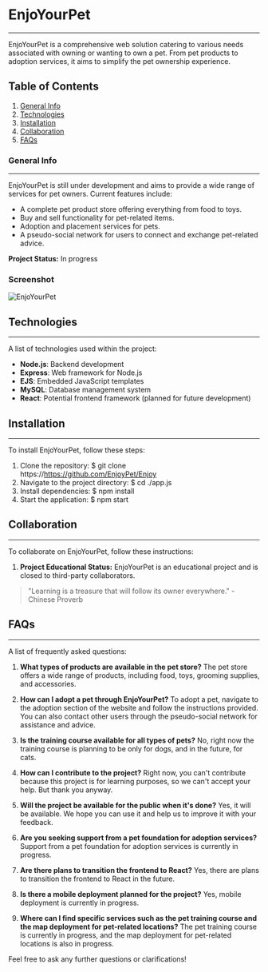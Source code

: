 # EnjoYourPet
***

EnjoYourPet is a comprehensive web solution catering to various needs associated with owning or wanting to own a pet. From pet products to adoption services, it aims to simplify the pet ownership experience.

## Table of Contents
1. [General Info](#general-info)
2. [Technologies](#technologies)
3. [Installation](#installation)
4. [Collaboration](#collaboration)
5. [FAQs](#faqs)

### General Info
***
EnjoYourPet is still under development and aims to provide a wide range of services for pet owners. Current features include:

- A complete pet product store offering everything from food to toys.
- Buy and sell functionality for pet-related items.
- Adoption and placement services for pets.
- A pseudo-social network for users to connect and exchange pet-related advice.

**Project Status:** In progress

### Screenshot
![EnjoYourPet](https://www.united-internet.de/fileadmin/user_upload/Brands/Downloads/Logo_IONOS_by.jpg)

## Technologies
***
A list of technologies used within the project:
- **Node.js**: Backend development
- **Express**: Web framework for Node.js
- **EJS**: Embedded JavaScript templates
- **MySQL**: Database management system
- **React**: Potential frontend framework (planned for future development)

## Installation
***
To install EnjoYourPet, follow these steps:

1. Clone the repository:
$ git clone https://https://github.com/EnjoyPet/Enjoy
2. Navigate to the project directory:
$ cd ./app.js
3. Install dependencies:
$ npm install
4. Start the application:
$ npm start

## Collaboration
***
To collaborate on EnjoYourPet, follow these instructions:

1. **Project Educational Status:** EnjoYourPet is an educational project and is closed to third-party collaborators.

> "Learning is a treasure that will follow its owner everywhere." - Chinese Proverb

## FAQs
***
A list of frequently asked questions:

1. **What types of products are available in the pet store?**
The pet store offers a wide range of products, including food, toys, grooming supplies, and accessories.

2. **How can I adopt a pet through EnjoYourPet?**
To adopt a pet, navigate to the adoption section of the website and follow the instructions provided. You can also contact other users through the pseudo-social network for assistance and advice.

3. **Is the training course available for all types of pets?**
No, right now the training course is planning to be only for dogs, and in the future, for cats.

4. **How can I contribute to the project?**
Right now, you can't contribute because this project is for learning purposes, so we can't accept your help. But thank you anyway.

5. **Will the project be available for the public when it's done?**
Yes, it will be available. We hope you can use it and help us to improve it with your feedback.

6. **Are you seeking support from a pet foundation for adoption services?**
Support from a pet foundation for adoption services is currently in progress.

7. **Are there plans to transition the frontend to React?**
Yes, there are plans to transition the frontend to React in the future.

8. **Is there a mobile deployment planned for the project?**
Yes, mobile deployment is currently in progress.

9. **Where can I find specific services such as the pet training course and the map deployment for pet-related locations?**
The pet training course is currently in progress, and the map deployment for pet-related locations is also in progress.

Feel free to ask any further questions or clarifications!
